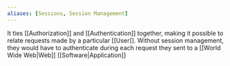 ```yaml
---
aliases: [Sessions, Session Management]
---
```


It ties [[Authorization]] and [[Authentication]] together, making it possible to relate requests made by a particular [[User]].  Without session management, they would have to authenticate during each request they sent to a [[World Wide Web|Web]] [[Software|Application]]